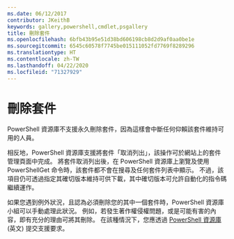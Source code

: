 ```yaml
---
ms.date: 06/12/2017
contributor: JKeithB
keywords: gallery,powershell,cmdlet,psgallery
title: 刪除套件
ms.openlocfilehash: 6bfb43b95e51d38bd606198cb8d2d9af0aa0be1e
ms.sourcegitcommit: 6545c60578f7745be015111052fd7769f8289296
ms.translationtype: HT
ms.contentlocale: zh-TW
ms.lasthandoff: 04/22/2020
ms.locfileid: "71327929"
---
```

# <a name="deleting-packages"></a>刪除套件

PowerShell 資源庫不支援永久刪除套件，因為這樣會中斷任何仰賴該套件維持可用的人員。

相反地，PowerShell 資源庫支援將套件「取消列出」，該操作可於網站上的套件管理頁面中完成。
將套件取消列出後，在 PowerShell 資源庫上瀏覽及使用 PowerShellGet 命令時，該套件都不會在搜尋及任何套件列表中顯示。
不過，該項目仍可透過指定其確切版本維持可供下載，其中確切版本可允許自動化的指令碼繼續運作。

如果您遇到例外狀況，且認為必須刪除您的其中一個套件時，PowerShell 資源庫小組可以手動處理此狀況。
例如，若發生著作權侵權問題，或是可能有害的內容，即有充分的理由可將其刪除。
在該種情況下，您應透過 [PowerShell 資源庫](https://www.PowerShellGallery.com) \(英文\) 提交支援要求。
